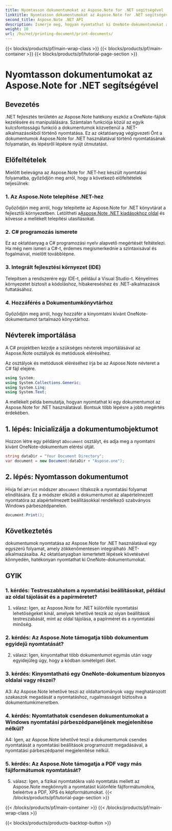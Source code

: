 ```yaml
---
title: Nyomtasson dokumentumokat az Aspose.Note for .NET segítségével
linktitle: Nyomtasson dokumentumokat az Aspose.Note for .NET segítségével
second_title: Aspose.Note .NET API
description: Ismerje meg, hogyan nyomtathat ki OneNote-dokumentumokat az Aspose.Note for .NET használatával. Lépésről lépésre útmutató a .NET-alkalmazásokba való zökkenőmentes integrációhoz.
weight: 10
url: /hu/net/printing-document/print-documents/
---
```


{{< blocks/products/pf/main-wrap-class >}}
{{< blocks/products/pf/main-container >}}
{{< blocks/products/pf/tutorial-page-section >}}

# Nyomtasson dokumentumokat az Aspose.Note for .NET segítségével

## Bevezetés

.NET fejlesztés területén az Aspose.Note hatékony eszköz a OneNote-fájlok kezelésére és manipulálására. Számtalan funkciója közül az egyik kulcsfontosságú funkció a dokumentumok közvetlenül a .NET-alkalmazásokból történő nyomtatása. Ez az oktatóanyag végigvezeti Önt a dokumentumok Aspose.Note for .NET használatával történő nyomtatásának folyamatán, és lépésről lépésre nyújt útmutatást.

## Előfeltételek

Mielőtt belevágna az Aspose.Note for .NET-hez készült nyomtatási folyamatba, győződjön meg arról, hogy a következő előfeltételek teljesülnek:

### 1. Az Aspose.Note telepítése .NET-hez

 Győződjön meg arról, hogy telepítette az Aspose.Note for .NET könyvtárat a fejlesztői környezetben. Letöltheti a[Aspose.Note .NET kiadásokhoz oldal](https://releases.aspose.com/note/net/) és kövesse a mellékelt telepítési utasításokat.

### 2. C# programozás ismerete

Ez az oktatóanyag a C# programozási nyelv alapvető megértését feltételezi. Ha még nem ismeri a C#-t, érdemes megismerkednie a szintaxisával és fogalmaival, mielőtt továbblépne.

### 3. Integrált fejlesztési környezet (IDE)

Telepítsen a rendszerére egy IDE-t, például a Visual Studio-t. Kényelmes környezetet biztosít a kódoláshoz, hibakereséshez és .NET-alkalmazások futtatásához.

### 4. Hozzáférés a Dokumentumkönyvtárhoz

Győződjön meg arról, hogy hozzáfér a kinyomtatni kívánt OneNote-dokumentumot tartalmazó könyvtárhoz.

## Névterek importálása

A C# projektben kezdje a szükséges névterek importálásával az Aspose.Note osztályok és metódusok eléréséhez.

Az osztályok és metódusok eléréséhez írja be az Aspose.Note névteret a C# fájl elejére.

```csharp
using System;
using System.Collections.Generic;
using System.Linq;
using System.Text;
```

A mellékelt példa bemutatja, hogyan nyomtathat ki egy dokumentumot az Aspose.Note for .NET használatával. Bontsuk több lépésre a jobb megértés érdekében.

## 1. lépés: Inicializálja a dokumentumobjektumot

 Hozzon létre egy példányt a`Document` osztályt, és adja meg a nyomtatni kívánt OneNote-dokumentum elérési útját.

```csharp
string dataDir = "Your Document Directory";
var document = new Document(dataDir + "Aspose.one");
```

## 2. lépés: Nyomtasson dokumentumot

 Hívja fel a`Print` módszer a`Document` tiltakozik a nyomtatási folyamat elindítására. Ez a módszer elküldi a dokumentumot az alapértelmezett nyomtatóra az alapértelmezett beállításokkal rendelkező szabványos Windows párbeszédpanelen.

```csharp
document.Print();
```

## Következtetés

dokumentumok nyomtatása az Aspose.Note for .NET használatával egy egyszerű folyamat, amely zökkenőmentesen integrálható .NET-alkalmazásaiba. Az oktatóanyagban ismertetett lépések követésével könnyedén, hatékonyan nyomtathat ki OneNote-dokumentumokat.

## GYIK

### 1. kérdés: Testreszabhatom a nyomtatási beállításokat, például az oldal tájolását és a papírméretet?

1. válasz: Igen, az Aspose.Note for .NET különféle nyomtatási lehetőségeket kínál, amelyek lehetővé teszik az olyan beállítások testreszabását, mint az oldal tájolása, a papírméret és a nyomtatási minőség.

### 2. kérdés: Az Aspose.Note támogatja több dokumentum egyidejű nyomtatását?

2. válasz: Igen, kinyomtathat több dokumentumot egymás után vagy egyidejűleg úgy, hogy a kódban ismételgeti őket.

### 3. kérdés: Kinyomtatható egy OneNote-dokumentum bizonyos oldalai vagy részei?

A3: Az Aspose.Note lehetővé teszi az oldaltartományok vagy meghatározott szakaszok megadását a nyomtatáshoz, rugalmasságot biztosítva a dokumentumkimenetben.

### 4. kérdés: Nyomtathatok csendesen dokumentumokat a Windows nyomtatási párbeszédpaneljének megjelenítése nélkül?

A4: Igen, az Aspose.Note lehetővé teszi a dokumentumok csendes nyomtatását a nyomtatási beállítások programozott megadásával, a nyomtatási párbeszédpanel megjelenítése nélkül.

### 5. kérdés: Az Aspose.Note támogatja a PDF vagy más fájlformátumok nyomtatását?

5. válasz: Igen, a fizikai nyomtatókra való nyomtatás mellett az Aspose.Note megkönnyíti a nyomtatást különféle fájlformátumokra, beleértve a PDF, XPS és képformátumokat.
{{< /blocks/products/pf/tutorial-page-section >}}

{{< /blocks/products/pf/main-container >}}
{{< /blocks/products/pf/main-wrap-class >}}

{{< blocks/products/products-backtop-button >}}
